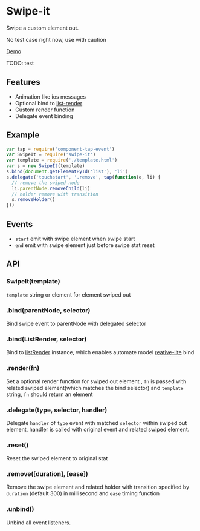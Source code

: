 # Swipe-it

Swipe a custom element out.

No test case right now, use with caution

[Demo](http://chemzqm.github.io/swipe-it/)

TODO: test

## Features

* Animation like ios messages
* Optional bind to [list-render](https://github.com/chemzqm/list-render)
* Custom render function
* Delegate event binding

## Example

``` js
var tap = require('component-tap-event')
var SwipeIt = require('swipe-it')
var template = require('./template.html')
var s = new SwipeIt(template)
s.bind(document.getElementById('list'), 'li')
s.delegate('touchstart', '.remove', tap(function(e, li) {
  // remove the swiped node
  li.parentNode.removeChild(li)
  // holder remove with transition
  s.removeHolder()
}))
```

## Events

* `start` emit with swipe element when swipe start
* `end` emit with swipe element just before swipe stat reset

## API

### SwipeIt(template)

`template` string or element for element swiped out

### .bind(parentNode, selector)

Bind swipe event to parentNode with delegated selector

### .bind(ListRender, selector)

Bind to [listRender](https://github.com/chemzqm/list-render) instance, which enables automate model [reative-lite](https://github.com/chemzqm/reactive-lite) bind

### .render(fn)

Set a optional render function for swiped out element , `fn` is passed with related swiped element(which matches the bind selector) and `template` string, `fn` should return an element

### .delegate(type, selector, handler)

Delegate `handler` of `type` event with matched `selector` within swiped out element, handler is called with original event and related swiped element.

### .reset()

Reset the swiped element to original stat

### .remove([duration], [ease])

Remove the swipe element and related holder with transition specified by `duration` (default 300) in millisecond and `ease` timing function

### .unbind()

Unbind all event listeners.
